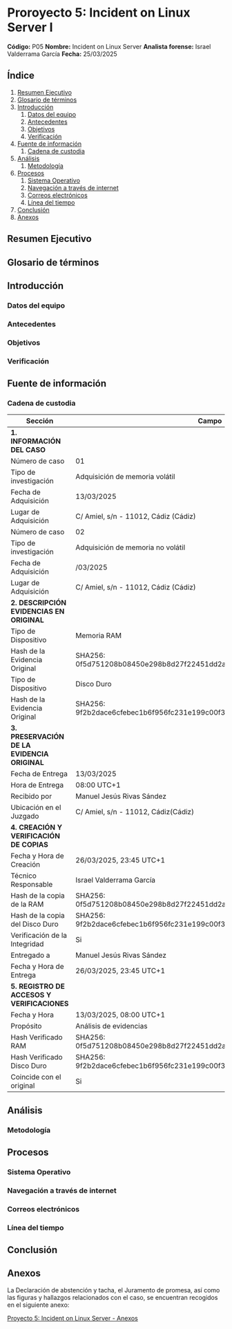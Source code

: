 # Proroyecto 5: Incident on Linux Server I

**Código:** P05
**Nombre:** Incident on Linux Server
**Analista forense:** Israel Valderrama García
**Fecha:** 25/03/2025

## Índice

1. [Resumen Ejecutivo](#resumen-ejecutivo)
2. [Glosario de términos](#glosario-de-términos)
3. [Introducción](#introducción)
    1. [Datos del equipo](#datos-del-equipo)
    2. [Antecedentes](#antecedentes)
    3. [Objetivos](#objetivos)
    4. [Verificación](#verificación)
4. [Fuente de información](#fuente-de-información)
    1. [Cadena de custodia](#cadena-de-custodia)
5. [Análisis](#análisis)
    1. [Metodología](#metodología)
6. [Procesos](#procesos)
    1. [Sistema Operativo](#sistema-operativo)
    2. [Navegación a través de internet](#navegación-a-través-de-internet)
    3. [Correos electrónicos](#correos-electrónicos)
    4. [Línea del tiempo](#línea-del-tiempo)
7. [Conclusión](#conclusión)
8. [Anexos](#anexos)

## Resumen Ejecutivo

## Glosario de términos

## Introducción

### Datos del equipo

### Antecedentes

### Objetivos

### Verificación

## Fuente de información

### Cadena de custodia

|              **Sección**                     |                          **Campo**                                       |
|----------------------------------------------|--------------------------------------------------------------------------|
| **1. INFORMACIÓN DEL CASO**                  |                                                                          |
| Número de caso                               | 01                                                                       |
| Tipo de investigación                        | Adquisición de memoria volátil                                           |
| Fecha de Adquisición                         | 13/03/2025                                                               |
| Lugar de Adquisición                         | C/ Amiel, s/n - 11012, Cádiz (Cádiz)                                     |
| Número de caso                               | 02                                                                       |
| Tipo de investigación                        | Adquisición de memoria no volátil                                        |
| Fecha de Adquisición                         | /03/2025                                                               |
| Lugar de Adquisición                         | C/ Amiel, s/n - 11012, Cádiz (Cádiz)                                     |
| **2. DESCRIPCIÓN EVIDENCIAS EN ORIGINAL**    |                                                                          |
| Tipo de Dispositivo                          | Memoria RAM                                                              |
| Hash de la Evidencia Original                | SHA256: 0f5d751208b08450e298b8d27f22451dd2ae158dfc1cb80b974f360e9a88ff05 |
| Tipo de Dispositivo                          | Disco Duro                                                               |
| Hash de la Evidencia Original                | SHA256: 9f2b2dace6cfebec1b6f956fc231e199c00f39e05d50286b8f284043537d65d9 |
| **3. PRESERVACIÓN DE LA EVIDENCIA ORIGINAL** |                                                                          |
| Fecha de Entrega                             | 13/03/2025                                                               |
| Hora de Entrega                              | 08:00 UTC+1                                                              |
| Recibido por                                 | Manuel Jesús Rivas Sández                                                |
| Ubicación en el Juzgado                      | C/ Amiel, s/n - 11012, Cádiz(Cádiz)                                      |
| **4. CREACIÓN Y VERIFICACIÓN DE COPIAS**     |                                                                          |
| Fecha y Hora de Creación                     | 26/03/2025, 23:45 UTC+1                                                  |
| Técnico Responsable                          | Israel Valderrama García                                                 |
| Hash de la copia de la RAM                   | SHA256: 0f5d751208b08450e298b8d27f22451dd2ae158dfc1cb80b974f360e9a88ff05 |
| Hash de la copia del Disco Duro              | SHA256: 9f2b2dace6cfebec1b6f956fc231e199c00f39e05d50286b8f284043537d65d9 |
| Verificación de la Integridad                | Si                                                                       |
| Entregado a                                  | Manuel Jesús Rivas Sández                                                |
| Fecha y Hora de Entrega                      | 26/03/2025, 23:45 UTC+1                                                  |
| **5. REGISTRO DE ACCESOS Y VERIFICACIONES**  |                                                                          |
| Fecha y Hora                                 | 13/03/2025, 08:00 UTC+1                                                  |
| Propósito                                    | Análisis de evidencias                                                   |
| Hash Verificado RAM                          | SHA256: 0f5d751208b08450e298b8d27f22451dd2ae158dfc1cb80b974f360e9a88ff05 |
| Hash Verificado Disco Duro                   | SHA256: 9f2b2dace6cfebec1b6f956fc231e199c00f39e05d50286b8f284043537d65d9 |
| Coincide con el original                     | Si                                                                       |

## Análisis

### Metodología

## Procesos

### Sistema Operativo

### Navegación a través de internet

### Correos electrónicos

### Línea del tiempo

## Conclusión

## Anexos

La Declaración de abstención y tacha, el Juramento de promesa, así como las figuras y hallazgos relacionados con el caso, se encuentran recogidos en el siguiente anexo:

[Proyecto 5: Incident on Linux Server - Anexos](./Anexo.md)
